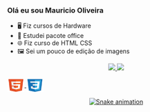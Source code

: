 ### Olá eu sou Mauricio Oliveira

- 🖥 Fiz cursos de Hardware
- 📁 Estudei pacote office
- 🌐 Fiz curso de HTML CSS
- 🖼 Sei um pouco de edição de imagens

<div align="center">
  <a href="https://github.com/Mauricio-Oliveira-01">
  <img height="180em" src="https://github-readme-stats.vercel.app/api?username=Mauricio-Oliveira-01&show_icons=true&theme=dark&include_all_commits=true&count_private=true"/>
  <img height="170em" src="https://github-readme-stats.vercel.app/api/top-langs/?username=Mauricio-Oliveira-01&layout=compact&langs_count=7&theme=dark"/>
</div>

  <div style="display: inline_block"><br>
  <img align="center" alt="Maurico-HTML" height="30" width="40" src="https://raw.githubusercontent.com/devicons/devicon/master/icons/html5/html5-original.svg">
  <img align="center" alt="Mauricio-CSS" height="30" width="40" src="https://raw.githubusercontent.com/devicons/devicon/master/icons/css3/css3-original.svg">
</div>

<div align="center">

  ![Snake animation](https://github.com/Mauricio-Oliveira-01/Mauricio-Oliveira-01/blob/output/github-contribution-grid-snake.svg)
  
</div>
